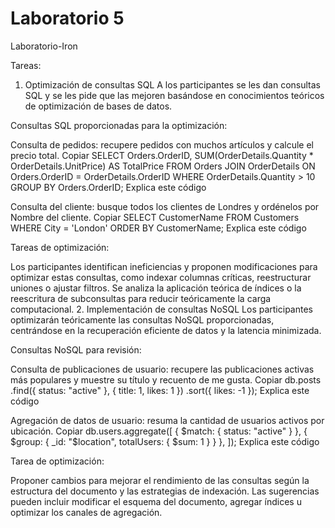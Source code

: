# Laboratorio 5
Laboratorio-Iron

Tareas:
1. Optimización de consultas SQL
   A los participantes se les dan consultas SQL y se les pide que las mejoren basándose en conocimientos teóricos de optimización de bases de datos.

Consultas SQL proporcionadas para la optimización:

Consulta de pedidos: recupere pedidos con muchos artículos y calcule el precio total.
Copiar
SELECT Orders.OrderID, SUM(OrderDetails.Quantity * OrderDetails.UnitPrice) AS TotalPrice
FROM Orders
JOIN OrderDetails ON Orders.OrderID = OrderDetails.OrderID
WHERE OrderDetails.Quantity > 10
GROUP BY Orders.OrderID;
Explica este código

Consulta del cliente: busque todos los clientes de Londres y ordénelos por Nombre del cliente.
Copiar
SELECT CustomerName FROM Customers WHERE City = 'London' ORDER BY CustomerName;
Explica este código

Tareas de optimización:

Los participantes identifican ineficiencias y proponen modificaciones para optimizar estas consultas, como indexar columnas críticas, reestructurar uniones o ajustar filtros.
Se analiza la aplicación teórica de índices o la reescritura de subconsultas para reducir teóricamente la carga computacional.
2. Implementación de consultas NoSQL
   Los participantes optimizarán teóricamente las consultas NoSQL proporcionadas, centrándose en la recuperación eficiente de datos y la latencia minimizada.

Consultas NoSQL para revisión:

Consulta de publicaciones de usuario: recupere las publicaciones activas más populares y muestre su título y recuento de me gusta.
Copiar
db.posts
.find({ status: "active" }, { title: 1, likes: 1 })
.sort({ likes: -1 });
Explica este código

Agregación de datos de usuario: resuma la cantidad de usuarios activos por ubicación.
Copiar
db.users.aggregate([
{ $match: { status: "active" } },
{ $group: { _id: "$location", totalUsers: { $sum: 1 } } },
]);
Explica este código

Tarea de optimización:

Proponer cambios para mejorar el rendimiento de las consultas según la estructura del documento y las estrategias de indexación.
Las sugerencias pueden incluir modificar el esquema del documento, agregar índices u optimizar los canales de agregación.

